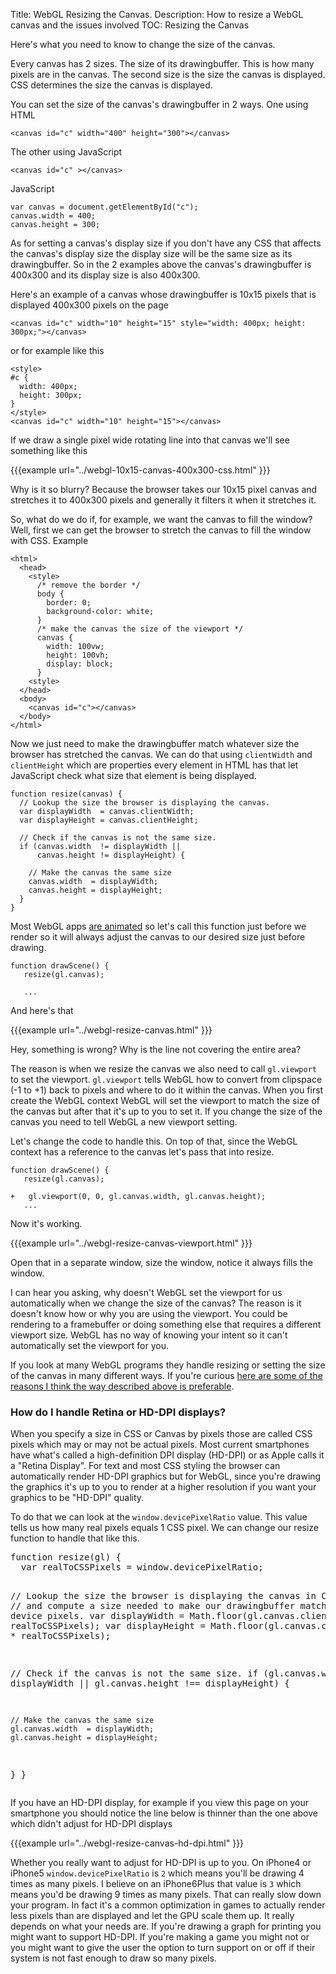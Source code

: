 Title: WebGL Resizing the Canvas.
Description: How to resize a WebGL canvas and the issues involved
TOC: Resizing the Canvas


Here's what you need to know to change the size of the canvas.

Every canvas has 2 sizes. The size of its drawingbuffer. This is how many pixels are in the canvas.
The second size is the size the canvas is displayed. CSS determines the size the canvas is
displayed.

You can set the size of the canvas's drawingbuffer in 2 ways. One using HTML

    <canvas id="c" width="400" height="300"></canvas>

The other using JavaScript

    <canvas id="c" ></canvas>

JavaScript

    var canvas = document.getElementById("c");
    canvas.width = 400;
    canvas.height = 300;

As for setting a canvas's display size if you don't have any CSS that affects the canvas's display size
the display size will be the same size as its drawingbuffer. So in the 2 examples above the canvas's drawingbuffer is 400x300
and its display size is also 400x300.

Here's an example of a canvas whose drawingbuffer is 10x15 pixels that is displayed 400x300 pixels on the page

    <canvas id="c" width="10" height="15" style="width: 400px; height: 300px;"></canvas>

or for example like this

    <style>
    #c {
      width: 400px;
      height: 300px;
    }
    </style>
    <canvas id="c" width="10" height="15"></canvas>

If we draw a single pixel wide rotating line into that canvas we'll see something like this

{{{example url="../webgl-10x15-canvas-400x300-css.html" }}}

Why is it so blurry? Because the browser takes our 10x15 pixel canvas and stretches it to 400x300 pixels and
generally it filters it when it stretches it.

So, what do we do if, for example, we want the canvas to fill the window? Well, first we can get
the browser to stretch the canvas to fill the window with CSS. Example

    <html>
      <head>
        <style>
          /* remove the border */
          body {
            border: 0;
            background-color: white;
          }
          /* make the canvas the size of the viewport */
          canvas {
            width: 100vw;
            height: 100vh;
            display: block;
          }
        <style>
      </head>
      <body>
        <canvas id="c"></canvas>
      </body>
    </html>

Now we just need to make the drawingbuffer match whatever size the browser has stretched the canvas. We can
do that using `clientWidth` and `clientHeight` which are properties every element in HTML has that let
JavaScript check what size that element is being displayed.

    function resize(canvas) {
      // Lookup the size the browser is displaying the canvas.
      var displayWidth  = canvas.clientWidth;
      var displayHeight = canvas.clientHeight;

      // Check if the canvas is not the same size.
      if (canvas.width  != displayWidth ||
          canvas.height != displayHeight) {

        // Make the canvas the same size
        canvas.width  = displayWidth;
        canvas.height = displayHeight;
      }
    }

Most WebGL apps <a href="webgl-animation.html">are animated</a> so let's call this function just before we render
so it will always adjust the canvas to our desired size just before drawing.

    function drawScene() {
       resize(gl.canvas);

       ...

And here's that

{{{example url="../webgl-resize-canvas.html" }}}

Hey, something is wrong? Why is the line not covering the entire area?

The reason is when we resize the canvas we also need to call `gl.viewport` to set the viewport.
`gl.viewport` tells WebGL how to convert from clipspace (-1 to +1) back to pixels and where to do
it within the canvas. When you first create the WebGL context WebGL will set the viewport to match the size
of the canvas but after that it's up to you to set it. If you change the size of the canvas
you need to tell WebGL a new viewport setting.

Let's change the code to handle this. On top of that, since the WebGL context has a
reference to the canvas let's pass that into resize.

    function drawScene() {
       resize(gl.canvas);

    +   gl.viewport(0, 0, gl.canvas.width, gl.canvas.height);
       ...

Now it's working.

{{{example url="../webgl-resize-canvas-viewport.html" }}}

Open that in a separate window, size the window, notice it always fills the window.

I can hear you asking, why doesn't WebGL set the viewport for us automatically when we change the size of
the canvas? The reason is it doesn't know how or why you are using the viewport. You could be rendering to
a framebuffer or doing something else that requires a different viewport size. WebGL has no way of knowing
your intent so it can't automatically set the viewport for you.

If you look at many WebGL programs they handle resizing or setting the size of the canvas in many different ways.
If you're curious <a href="webgl-anti-patterns.html">here are some of the reasons I think the way described above is preferable</a>.

<div class="webgl_bottombar">
<h3>How do I handle Retina or HD-DPI displays?</h3>
<p>
When you specify a size in CSS or Canvas by pixels those are called CSS pixels which may or may not be actual pixels.
Most current smartphones have what's called a high-definition DPI display (HD-DPI) or as Apple calls it a "Retina Display".
For text and most CSS styling the browser can automatically render HD-DPI graphics but for WebGL, since you're drawing the
graphics it's up to you to render at a higher resolution if you want your graphics to be "HD-DPI" quality.
</p>
<p>To do that we can look at the <code>window.devicePixelRatio</code> value. This value tells us how many real pixels
equals 1 CSS pixel. We can change our resize function to handle that like this.</p>
<pre class="prettyprint">
function resize(gl) {
  var realToCSSPixels = window.devicePixelRatio;

  // Lookup the size the browser is displaying the canvas in CSS pixels
  // and compute a size needed to make our drawingbuffer match it in
  // device pixels.
  var displayWidth  = Math.floor(gl.canvas.clientWidth  * realToCSSPixels);
  var displayHeight = Math.floor(gl.canvas.clientHeight * realToCSSPixels);

  // Check if the canvas is not the same size.
  if (gl.canvas.width  !== displayWidth ||
      gl.canvas.height !== displayHeight) {

    // Make the canvas the same size
    gl.canvas.width  = displayWidth;
    gl.canvas.height = displayHeight;
  }
}
</pre>
<p>If you have an HD-DPI display, for example if you view this page on your smartphone
you should notice the line below is thinner than the one above which didn't adjust for
HD-DPI displays</p>
{{{example url="../webgl-resize-canvas-hd-dpi.html" }}}
<p>Whether you really want to adjust for HD-DPI is up to you. On iPhone4 or iPhone5 <code>window.devicePixelRatio</code> is <code>2</code> which
means you'll be drawing 4 times as many pixels. I believe on an iPhone6Plus that value is <code>3</code> which means you'd be drawing
9 times as many pixels. That can really slow down your program. In fact it's a common optimization in games to actually render
less pixels than are displayed and let the GPU scale them up. It really depends on what your needs are. If you're drawing
a graph for printing you might want to support HD-DPI. If you're making a game you might not or you might want to give the
user the option to turn support on or off if their system is not fast enough to draw so many pixels.</p>
</div>


